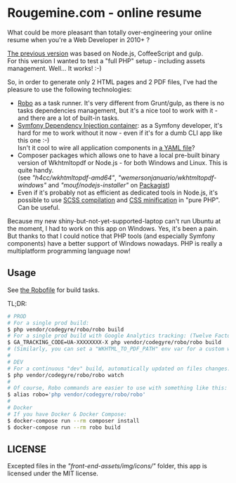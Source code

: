 # Rougemine.com - online resume

What could be more pleasant than totally over-engineering your online resume when you're a Web Developer in 2010+ ?

[The previous version](https://github.com/DrBenton/rougemine.com-online-resume/tree/v1) was based on Node.js, CoffeeScript and gulp.  
For this version I wanted to test a "full PHP" setup - including assets management. Well... It works! :-)

So, in order to generate only 2 HTML pages and 2 PDF files, I've had the pleasure to use the following technologies:
 * [Robo](http://robo.li/) as a task runner. It's very different from Grunt/gulp, as there is no tasks dependencies management, but it's a nice tool to work with it - and there are a lot of built-in tasks.
 * [Symfony Dependency Injection container](http://symfony.com/doc/current/components/dependency_injection/introduction.html): as a Symfony developer, it's hard for me to work without it now - even if it's for a dumb CLI app like this one :-)  
   Isn't it cool to wire all application components in [a YAML file](https://github.com/DrBenton/rougemine.com-online-resume/blob/master/src/Rougemine/Resume/Resources/config/services.yml)?
 * Composer packages which allows one to have a local pre-built binary version of Wkhtmltopdf or Node.js - for both Windows and Linux. This is quite handy.  
   (see *"h4cc/wkhtmltopdf-amd64"*, *"wemersonjanuario/wkhtmltopdf-windows"* and *"mouf/nodejs-installer"* on [Packagist](https://packagist.org/))
 * Even if it's probably not as efficient as dedicated tools in Node.js, it's possible to use [SCSS compilation](http://leafo.github.io/scssphp/) and [CSS minification](https://github.com/natxet/CssMin) in "pure PHP". Can be useful.
 
Because my new shiny-but-not-yet-supported-laptop can't run Ubuntu at the moment, I had to work on this app on Windows. Yes, it's been a pain.  
But thanks to that I could notice that PHP tools (and especially Symfony components) have a better support of Windows nowadays. PHP is really a multiplatform programming language now!

## Usage

See [the Robofile](https://github.com/DrBenton/rougemine.com-online-resume/blob/master/RoboFile.php) for build tasks.

TL;DR:
```bash
# PROD
# For a single prod build:
$ php vendor/codegyre/robo/robo build
# For a single prod build with Google Analytics tracking: (Twelve Factors app! :-)
$ GA_TRACKING_CODE=UA-XXXXXXXX-X php vendor/codegyre/robo/robo build
# (Similarly, you can set a "WKHTML_TO_PDF_PATH" env var for a custom wkhtmltopdf binary file path)  
#
# DEV
# For a continuous "dev" build, automatically updated on files changes:
$ php vendor/codegyre/robo/robo watch
#
# Of course, Robo commands are easier to use with something like this:
$ alias robo='php vendor/codegyre/robo/robo'
#
# Docker
# If you have Docker & Docker Compose:
$ docker-compose run --rm composer install
$ docker-compose run --rm robo build
```


## LICENSE

Excepted files in the *"front-end-assets/img/icons/"* folder, this app is licensed under the MIT license.
